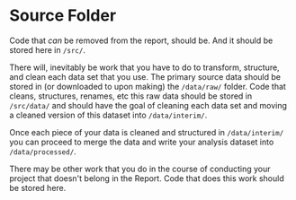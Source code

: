 # Source Folder 

Code that _can_ be removed from the report, should be. And it should be stored here in `/src/`. 

There will, inevitably be work that you have to do to transform, structure, and clean each data set that you use. The primary  source data should be stored in (or downloaded to upon making) the `/data/raw/` folder. Code that cleans, structures, renames, etc this raw data should be stored in `/src/data/` and should have the goal of cleaning each data set and moving a cleaned version of this dataset into `/data/interim/`. 

Once each piece of your data is cleaned and structured in `/data/interim/` you can proceed to merge the data and write your analysis dataset into `/data/processed/`. 

There may be other work that you do in the course of conducting your project that doesn't belong in the Report. Code that does this work should be stored here. 
